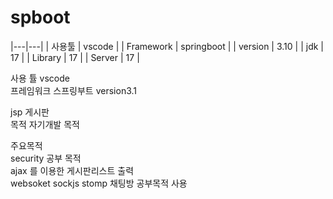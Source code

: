 # spboot 
|---|---|
| 사용툴   |  vscode   | 
| Framework | springboot | 
| version |  3.10 | 
| jdk |  17 |
| Library |  17 |
| Server |  17 |



사용 튤  vscode <br>
프레임워크 스프링부트 version3.1 <br>

jsp  게시판 <br>
목적 자기개발 목적 <br>

주요목적 <br>
security 공부 목적   <br>
ajax 를 이용한 게시판리스트 출력 <br>
websoket sockjs stomp 채팅방 공부목적 사용 <br>

